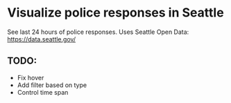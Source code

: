 # Visualize police responses in Seattle
See last 24 hours of police responses. 
Uses Seattle Open Data: https://data.seattle.gov/

## TODO: 
- Fix hover 
- Add filter based on type
- Control time span

